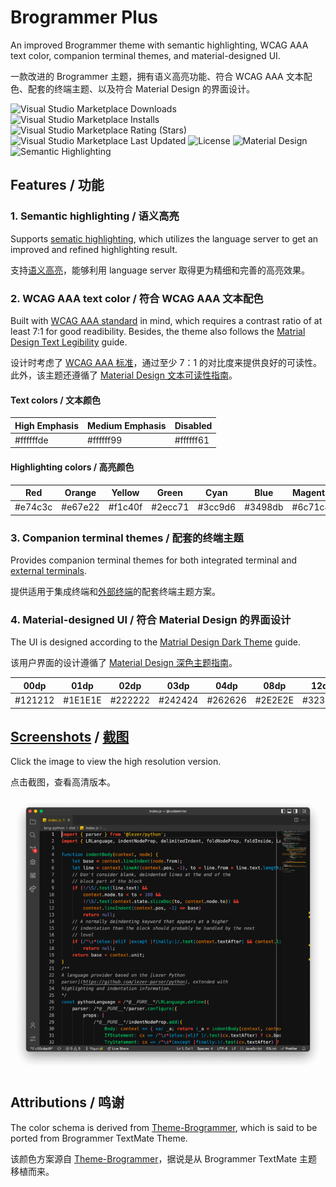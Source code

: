 # Brogrammer Plus

An improved Brogrammer theme with semantic highlighting, WCAG AAA text color, companion terminal themes, and material-designed UI.

一款改进的 Brogrammer 主题，拥有语义高亮功能、符合 WCAG AAA 文本配色、配套的终端主题、以及符合 Material Design 的界面设计。

![Visual Studio Marketplace Downloads](https://img.shields.io/visual-studio-marketplace/d/jackjyq.brogrammer-plus?color=%23e74c3c&style=for-the-badge)
![Visual Studio Marketplace Installs](https://img.shields.io/visual-studio-marketplace/i/jackjyq.brogrammer-plus?color=%23e67e22&style=for-the-badge)
![Visual Studio Marketplace Rating (Stars)](https://img.shields.io/visual-studio-marketplace/stars/jackjyq.brogrammer-plus?color=%23f1c40f&style=for-the-badge)
![Visual Studio Marketplace Last Updated](https://img.shields.io/visual-studio-marketplace/last-updated/jackjyq.brogrammer-plus?color=%232ecc71&style=for-the-badge)
![License](https://img.shields.io/github/license/jackjyq/vscode-theme-brogrammer-plus?color=%233cc9d6&style=for-the-badge)
![Material Design](https://img.shields.io/badge/UI-Material%20Design-%253498db?style=for-the-badge)
![Semantic Highlighting](https://img.shields.io/badge/With-Semantic%20Highlighting-%236c71c4?style=for-the-badge)

## Features / 功能

### 1. Semantic highlighting / 语义高亮

Supports [sematic highlighting](https://code.visualstudio.com/api/language-extensions/semantic-highlight-guide), which utilizes the language server to get an improved and refined highlighting result.

支持[语义高亮](https://code.visualstudio.com/api/language-extensions/semantic-highlight-guide)，能够利用 language server 取得更为精细和完善的高亮效果。

### 2. WCAG AAA text color / 符合 WCAG AAA 文本配色

Built with [WCAG AAA standard](https://webaim.org/resources/contrastchecker/) in mind, which requires a contrast ratio of at least 7:1 for good readibility. Besides, the theme also follows the [Matrial Design Text Legibility](https://material.io/design/color/text-legibility.html#text-backgrounds) guide.

设计时考虑了 [WCAG AAA 标准](https://webaim.org/resources/contrastchecker/)，通过至少 7：1 的对比度来提供良好的可读性。此外，该主题还遵循了 [Material Design 文本可读性指南](https://material.io/design/color/text-legibility.html#text-backgrounds)。

#### Text colors / 文本颜色

| High Emphasis | Medium Emphasis | Disabled  |
| ------------- | --------------- | --------- |
| #ffffffde     | #ffffff99       | #ffffff61 |

#### Highlighting colors / 高亮颜色

| Red     | Orange  | Yellow  | Green   | Cyan    | Blue    | Magenta |
| ------- | ------- | ------- | ------- | ------- | ------- | ------- |
| #e74c3c | #e67e22 | #f1c40f | #2ecc71 | #3cc9d6 | #3498db | #6c71c4 |

### 3. Companion terminal themes / 配套的终端主题

Provides companion terminal themes for both integrated terminal and [external terminals](https://github.com/jackjyq/iTerm2-Color-Schemes).

提供适用于集成终端和[外部终端](https://github.com/jackjyq/iTerm2-Color-Schemes)的配套终端主题方案。

### 4. Material-designed UI / 符合 Material Design 的界面设计

The UI is designed according to the [Matrial Design Dark Theme](https://material.io/design/color/dark-theme.html#properties) guide.

该用户界面的设计遵循了 [Material Design 深色主题指南](https://material.io/design/color/dark-theme.html#properties)。

| 00dp    | 01dp    | 02dp    | 03dp    | 04dp    | 08dp    | 12dp    | 16dp    | 24dp    |
| ------- | ------- | ------- | ------- | ------- | ------- | ------- | ------- | ------- |
| #121212 | #1E1E1E | #222222 | #242424 | #262626 | #2E2E2E | #323232 | #363636 | #383838 |

## [Screenshots](./img/origin/) / [截图](./img/origin/)

Click the image to view the high resolution version.

点击截图，查看高清版本。

[![](./img/resized/javascript.png)](./img/origin/javascript.png)

## Attributions / 鸣谢

The color schema is derived from [Theme-Brogrammer](https://github.com/gerane/VSCodeThemes/tree/master/gerane.Theme-Brogrammer), which is said to be ported from Brogrammer TextMate Theme.

该颜色方案源自 [Theme-Brogrammer](https://github.com/gerane/VSCodeThemes/tree/master/gerane.Theme-Brogrammer)，据说是从 Brogrammer TextMate 主题移植而来。
